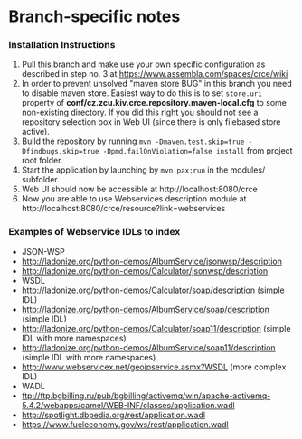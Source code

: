 # Branch-specific notes

### Installation Instructions
1. Pull this branch and make use your own specific configuration as described in step no. 3 at https://www.assembla.com/spaces/crce/wiki
2. In order to prevent unsolved "maven store BUG" in this branch you need to disable maven store. Easiest way to do this is to set `store.uri` property of __conf/cz.zcu.kiv.crce.repository.maven-local.cfg__ to some non-existing directory. If you did this right you should not see a repository selection box in Web UI (since there is only filebased store active).
3. Build the repository by running `mvn -Dmaven.test.skip=true -Dfindbugs.skip=true -Dpmd.failOnViolation=false install` from project root folder.
4. Start the application by launching by `mvn pax:run` in the modules/ subfolder.
5. Web UI should now be accessible at http://localhost:8080/crce
6. Now you are able to use Webservices description module at http://localhost:8080/crce/resource?link=webservices

### Examples of Webservice IDLs to index

  - JSON-WSP
   - http://ladonize.org/python-demos/AlbumService/jsonwsp/description
   - http://ladonize.org/python-demos/Calculator/jsonwsp/description
  - WSDL
   - http://ladonize.org/python-demos/Calculator/soap/description (simple IDL)
   - http://ladonize.org/python-demos/AlbumService/soap/description (simple IDL)
   - http://ladonize.org/python-demos/Calculator/soap11/description (simple IDL with more namespaces)
   - http://ladonize.org/python-demos/AlbumService/soap11/description (simple IDL with more namespaces)
   - http://www.webservicex.net/geoipservice.asmx?WSDL (more complex IDL)
  - WADL
   - ftp://ftp.bgbilling.ru/pub/bgbilling/activemq/win/apache-activemq-5.4.2/webapps/camel/WEB-INF/classes/application.wadl
   - http://spotlight.dbpedia.org/rest/application.wadl
   - https://www.fueleconomy.gov/ws/rest/application.wadl
